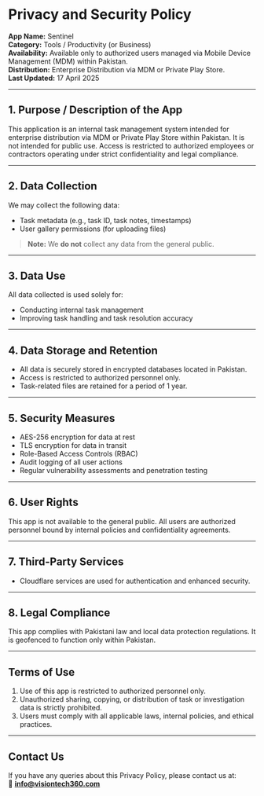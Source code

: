# Privacy and Security Policy

**App Name:** Sentinel  
**Category:** Tools / Productivity (or Business)  
**Availability:** Available only to authorized users managed via Mobile Device Management (MDM) within Pakistan.  
**Distribution:** Enterprise Distribution via MDM or Private Play Store.  
**Last Updated:** 17 April 2025  

---

## 1. Purpose / Description of the App

This application is an internal task management system intended for enterprise distribution via MDM or Private Play Store within Pakistan. It is not intended for public use. Access is restricted to authorized employees or contractors operating under strict confidentiality and legal compliance.

---

## 2. Data Collection

We may collect the following data:
- Task metadata (e.g., task ID, task notes, timestamps)
- User gallery permissions (for uploading files)

> **Note:** We **do not** collect any data from the general public.

---

## 3. Data Use

All data collected is used solely for:
- Conducting internal task management
- Improving task handling and task resolution accuracy

---

## 4. Data Storage and Retention

- All data is securely stored in encrypted databases located in Pakistan.
- Access is restricted to authorized personnel only.
- Task-related files are retained for a period of 1 year.

---

## 5. Security Measures

- AES-256 encryption for data at rest  
- TLS encryption for data in transit  
- Role-Based Access Controls (RBAC)  
- Audit logging of all user actions  
- Regular vulnerability assessments and penetration testing

---

## 6. User Rights

This app is not available to the general public. All users are authorized personnel bound by internal policies and confidentiality agreements.

---

## 7. Third-Party Services

- Cloudflare services are used for authentication and enhanced security.

---

## 8. Legal Compliance

This app complies with Pakistani law and local data protection regulations. It is geofenced to function only within Pakistan.

---

## Terms of Use

1. Use of this app is restricted to authorized personnel only.
2. Unauthorized sharing, copying, or distribution of task or investigation data is strictly prohibited.
3. Users must comply with all applicable laws, internal policies, and ethical practices.

---

## Contact Us

If you have any queries about this Privacy Policy, please contact us at:  
📧 **info@visiontech360.com**
